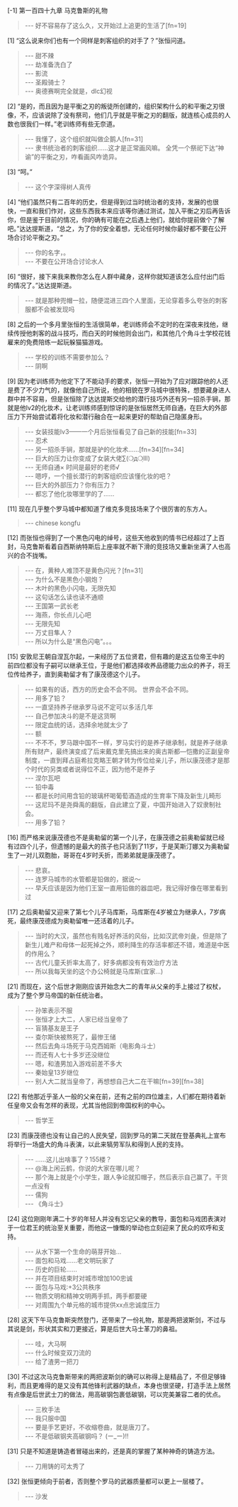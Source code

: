 
[-1] 第一百四十九章 马克鲁斯的礼物
>--- 好不容易存了这么久，又开始过上追更的生活了[fn=19]<br>

[1] “这么说来你们也有一个同样是刺客组织的对手了？”张恒问道。
>--- 甜不辣<br>
>--- 劫准备洗白了<br>
>--- 影流<br>
>--- 圣殿骑士？<br>
>--- 奥德赛啊完全就是，dlc幻视<br>

[2] “是的，而且因为是平衡之刃的叛徒所创建的，组织架构什么的和平衡之刃很像，不，应该说除了没有祭司，他们几乎就是平衡之刃的翻版，就连核心成员的人数也很我们一样。”老训练师有些无奈道。
>--- 我懂了，这个组织就叫做企鹅人[fn=31]<br>
>--- 隶书统治者的刺客组织……这才是正常画风嘛。
全凭一个祭祀下达“神谕”的平衡之刃，咋看画风咋诡异。<br>

[3] “呵。”
>--- 这个字深得树人真传<br>

[4] “他们虽然只有二百年的历史，但是得到过当时统治者的支持，发展的也很快，一直和我们作对，这些东西我本来应该等你通过测试，加入平衡之刃后再告诉你，但是鉴于目前的情况，你的确有可能在之后遇上他们，就给你提前做个了解吧。”达达提斯道，“总之，为了你的安全着想，无论任何时候你最好都不要在公开场合讨论平衡之刃。”
>--- 你的名字，。<br>
>--- 不要在公开场合讨论水人<br>

[6] “很好，接下来我来教你怎么在人群中藏身，这样你就知道该怎么应付出门后的情况了。”达达提斯道。
>--- 就是那种兜帽一拉，随便混进三四个人里面，无论穿着多么夸张的刺客服都不会被发现吗<br>

[8] 之后的一个多月里张恒的生活很简单，老训练师会不定时的在深夜来找他，继续传授他刺客的战斗技巧，而白天的时候他则会出门，和其他几个角斗士学校花钱雇来的免费陪练一起玩躲猫猫游戏。
>--- 学校的训练不需要参加么？<br>
>--- 阴啊<br>

[9] 因为老训练师为他定下了不能动手的要求，张恒一开始为了应对跟踪他的人还是费了不少力气的，就像他自己所说，他的相貌在罗马城中很特殊，想要藏身进人群中并不容易，但是张恒除了达达提斯交给他的潜行技巧外还有另一招杀手锏，那就是他lv2的化妆术，让老训练师感到惊讶的是张恒居然无师自通，在巨大的外部压力下开始尝试着将化妆和潜行融合在一起来更好的帮助自己隐匿身形。
>--- 女装技能lv3——一个月后张恒看见了自己新的技能[fn=33]<br>
>--- 忍术<br>
>--- 另一招杀手锏，那就是驴的化妆术……[fn=34][fn=34]<br>
>--- 巨大的压力让你变成了女装大佬∑(❍ฺд❍ฺlll)<br>
>--- 无师自通×
时间是最好的老师√<br>
>--- 嗯哼，一个擅长潜行的刺客组织应该懂化妆的吧？<br>
>--- 巨大的外部压力？你有压力？<br>
>--- 都忘了他化妆哪里学的了……<br>

[11] 现在几乎整个罗马城中都知道了维克多竞技场来了个很厉害的东方人。
>--- chinese kongfu<br>

[12] 而张恒也得到了一个黑色闪电的绰号，这些天他收到的情书已经超过了上百封，马克鲁斯看着自西斯纳特斯后上座率就不断下滑的竞技场又重新坐满了人也高兴的合不拢嘴。
>--- 在，黄种人难顶不是黄色闪光？[fn=31]<br>
>--- 为什么不是黑色小钢炮？<br>
>--- 木叶的黑色小闪电，无限先知<br>
>--- 这句话怎么读也读不通顺<br>
>--- 王国第一武长老<br>
>--- 海燕，你长点儿心吧<br>
>--- 无限先知<br>
>--- 万丈目隼人？<br>
>--- 所以为什么是“黑色闪电”。。。<br>

[15] 安敦尼王朝自涅瓦尔起，一来经历了五位贤君，但有趣的是这五位帝王中的前四位都没有子嗣可以继承王位，于是他们都选择收养品德能力出众的养子，将王位传给养子，直到奥勒留才有了康茂德这个儿子。
>--- 如果有的话，西方的历史会不会不同。
世界会不会不同。<br>
>--- 用多了铅？<br>
>--- 一直坚持养子继承罗马说不定可以多活几年<br>
>--- 自己参加决斗的是不是这货啊<br>
>--- 限定血统的话，选择余地就太少了<br>
>--- 额<br>
>--- 不不不，罗马跟中国不一样，罗马实行的是养子继承制，就是养子继承所有财产，最终演变成了后来戴克里先搞出来的奥古斯都—恺撒的正副皇帝制度，一直到拜占庭希拉克略王朝才转为传位给亲儿子，所以康茂德才是那个时代的另类或者说得位不正，因为他不是养子<br>
>--- 涅尔瓦吧<br>
>--- 铅中毒<br>
>--- 都是长时间用含铅的玻璃杯喝葡萄酒造成的生育率下降及新生儿畸形<br>
>--- 这尼玛不是尧舜禹的翻版，自此建立了夏，中国开始进入了奴隶制社会。<br>
>--- 用多了铅？<br>

[16] 而严格来说康茂德也不是奥勒留的第一个儿子，在康茂德之前奥勒留就已经有过四个儿子，但遗憾的是最大的孩子也只活到了11岁，于是芙斯汀娜又为奥勒留生了一对儿双胞胎，哥哥在4岁时夭折，而弟弟就是康茂德了。
>--- 悲哀。<br>
>--- 连罗马城市的水管都是铅做的，据说～<br>
>--- 早夭应该是因为他们王室一直用铅做的器皿吧，我记得好像在哪里看到过<br>

[17] 之后奥勒留又迎来了第七个儿子马库斯，马库斯在4岁被立为继承人，7岁病死，最终康茂德成为奥勒留唯一还活着的儿子。
>--- 当时的大汉，虽然也有贱名好养活的风俗，比如汉武帝刘彘，但是除了新生儿难产和母体一起死掉之外，顺利降生的存活率都还不错，难道是中医的作用么？<br>
>--- 古代儿童夭折率太高了，好多病都没有有效治疗方法<br>
>--- 所以我每天坐的这个办公椅就是马库斯(宜家…)<br>

[21] 而现在，这个后世才刚刚应该开始念大二的青年从父亲的手上接过了权杖，成为了整个罗马帝国的新任统治者。
>--- 孙笨表示不服<br>
>--- 张恒才上大二，人家已经当皇帝了<br>
>--- 盲猜基友是王子<br>
>--- 查尔斯快被熬死了，最惨王储<br>
>--- 然后去角斗场死于马克西姆斯（电影角斗士）<br>
>--- 而还有人七十多岁还没继位<br>
>--- 嗯，和渣男加入游戏前差不多大<br>
>--- 秦始皇13岁继位<br>
>--- 别人大二就当皇帝了，再想想自己大二在干嘛[fn=39][fn=38]<br>

[22] 有他那近乎圣人一般的父亲在前，还有之前的四位雄主，人们都在期待着新任皇帝又会有怎样的表现，尤其当他回到帝国权利的中心。
>--- 哲学王<br>

[23] 而康茂德也没有让自己的人民失望，回到罗马的第二天就在登基典礼上宣布将举行一场盛大的角斗表演，以此来犒劳军队和得到人民的支持。
>--- ……这儿出啥事了？155楼？<br>
>--- @海上闲云鹤，你说的大家在哪儿呢？<br>
>--- 那个海上就是个小学生，跟人争论就扣帽子，然后表示自己赢了。干货一点没有<br>
>--- 儒狗<br>
>--- 《角斗士》<br>

[24] 这位刚刚年满二十岁的年轻人并没有忘记父亲的教导，面包和马戏团表演对于一位君王的统治至关重要，而他这一慷慨的举动也立刻迎来了民众的欢呼和支持。
>--- 从水下第一个生命的萌芽开始…<br>
>--- 面包和马戏……老文明玩家了<br>
>--- 历史的巨轮……<br>
>--- 并在项目结束时对城市增加100忠诚<br>
>--- 面包与马戏:+3公共秩序<br>
>--- 物质文明和精神文明两手抓，两手都要硬<br>
>--- 对周围九个单元格的城市提供xx点忠诚度压力<br>

[28] 这天下午马克鲁斯突然登门，还带来了一份礼物，那是两把波斯剑，不过与其说是剑，形状其实和刀更接近，算是后世大马士革刀的鼻祖。
>--- 哇，大马啊<br>
>--- 什么时候变双刀流的<br>
>--- 给了渣男一把刀<br>

[30] 不过这次马克鲁斯带来的两把波斯剑的确可以称得上是精品了，不但足够锋利，而且更难得的是又没有其他锋利武器的缺点，本身也很坚硬，打造手法上居然有点像是后世武士刀的做法，用高碳钢包裹低碳钢，可以完美兼容二者的优点。
>--- 三枚手法<br>
>--- 我只服中国<br>
>--- 要是手艺更好，不收缩卷曲，就是唐刀了。<br>
>--- 不是低碳钢夹高碳钢吗？
(ー_ー)!!<br>

[31] 只是不知道是铸造者冒碰出来的，还是真的掌握了某种神奇的铸造方法。
>--- 刀用铸的可太秀了<br>

[32] 张恒更倾向于前者，否则整个罗马的武器质量都可以更上一层楼了。
>--- 沙发<br>
